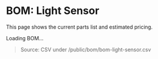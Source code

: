 # BOM: Light Sensor

This page shows the current parts list and estimated pricing.

<div id="bom-light-sensor">Loading BOM...</div>

> Source: CSV under /public/bom/bom-light-sensor.csv
